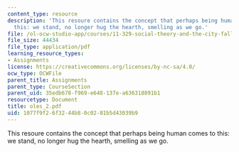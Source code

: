 ```yaml
---
content_type: resource
description: 'This resoure contains the concept that perhaps being human comes to
  this: we stand, no longer hug the hearth, smelling as we go.'
file: /ol-ocw-studio-app/courses/11-329-social-theory-and-the-city-fall-2005/1077f9f26f3244b80c0281b5d43039b9_oles_2.pdf
file_size: 44434
file_type: application/pdf
learning_resource_types:
- Assignments
license: https://creativecommons.org/licenses/by-nc-sa/4.0/
ocw_type: OCWFile
parent_title: Assignments
parent_type: CourseSection
parent_uid: 35edb678-f969-e648-137e-a636318891b1
resourcetype: Document
title: oles_2.pdf
uid: 1077f9f2-6f32-44b8-0c02-81b5d43039b9
---
```

This resoure contains the concept that perhaps being human comes to this: we stand, no longer hug the hearth, smelling as we go.